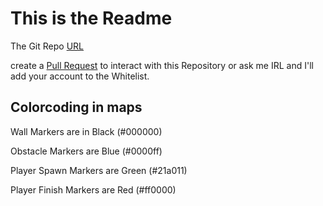 # This is the Readme

The Git Repo [URL](https://github.com/NYC00kie/pygame_jumpandrun)

create a [Pull Request](https://docs.github.com/en/pull-requests/collaborating-with-pull-requests/proposing-changes-to-your-work-with-pull-requests/creating-a-pull-request) to interact with this Repository or ask me IRL and I'll add your account to the Whitelist.


## Colorcoding in maps
Wall Markers are in Black (#000000)

Obstacle Markers are Blue (#0000ff)

Player Spawn Markers are Green (#21a011)

Player Finish Markers are Red (#ff0000)
